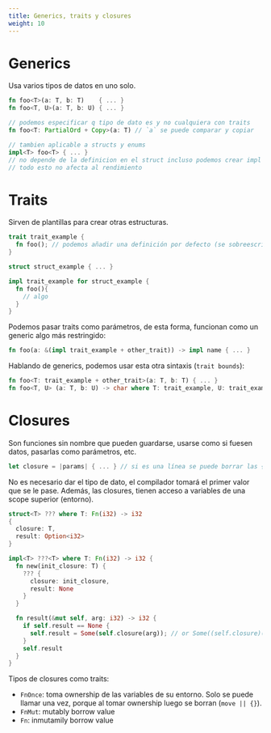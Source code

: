 ```yaml
---
title: Generics, traits y closures
weight: 10
---
```


# Generics
Usa varios tipos de datos en uno solo.

```rs
fn foo<T>(a: T, b: T)    { ... }
fn foo<T, U>(a: T, b: U) { ... }

// podemos especificar q tipo de dato es y no cualquiera con traits
fn foo<T: PartialOrd + Copy>(a: T) // `a` se puede comparar y copiar

// tambien aplicable a structs y enums
impl<T> foo<T> { ... }
// no depende de la definicion en el struct incluso podemos crear impl foo<char>
// todo esto no afecta al rendimiento
```

# Traits
Sirven de plantillas para crear otras estructuras.

```rs
trait trait_example {
  fn foo(); // podemos añadir una definición por defecto (se sobreescribe despues)
}

struct struct_example { ... }

impl trait_example for struct_example {
  fn foo(){
    // algo
  }
}
```

Podemos pasar traits como parámetros, de esta forma, funcionan como un generic
algo más restringido:

```rs
fn foo(a: &(impl trait_example + other_trait)) -> impl name { ... }
```

Hablando de generics, podemos usar esta otra sintaxis (`trait bounds`):

```rs
fn foo<T: trait_example + other_trait>(a: T, b: T) { ... }
fn foo<T, U> (a: T, b: U) -> char where T: trait_example, U: trait_example + other_trait { ... }
```

# Closures
Son funciones sin nombre que pueden guardarse, usarse como si fuesen datos,
pasarlas como parámetros, etc.

```rs
let closure = |params| { ... } // si es una línea se puede borrar las {}
```

No es necesario dar el tipo de dato, el compilador tomará el primer valor que se
le pase. Además, las closures, tienen acceso a variables de una scope superior
(entorno).

```rs
struct<T> ??? where T: Fn(i32) -> i32
{
  closure: T,
  result: Option<i32>
}

impl<T> ???<T> where T: Fn(i32) -> i32 {
  fn new(init_closure: T) {
    ??? {
      closure: init_closure,
      result: None
    }
  }

  fn result(&mut self, arg: i32) -> i32 {
    if self.result == None {
      self.result = Some(self.closure(arg)); // or Some((self.closure)(arg) ?
    }
    self.result
  }
}
```

Tipos de closures como traits:

+ `FnOnce`: toma ownership de las variables de su entorno. Solo se puede llamar
una vez, porque al tomar ownership luego se borran (`move || {}`).
+ `FnMut`: mutably  borrow value
+ `Fn`: inmutamily borrow value
